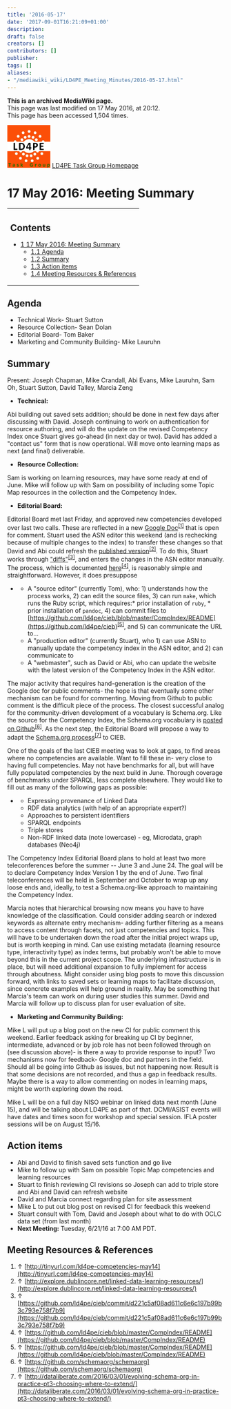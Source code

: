 ```yaml
---
title: '2016-05-17'
date: '2017-09-01T16:21:09+01:00'
description: 
draft: false
creators: []
contributors: []
publisher: 
tags: []
aliases:
- "/mediawiki_wiki/LD4PE_Meeting_Minutes/2016-05-17.html"
---
```


 **This is an archived MediaWiki page.**  
This page was last modified on 17 May 2016, at 20:12.  
This page has been accessed 1,504 times.

[<img alt="LD4PE logo" src="/mediawiki_wiki/images/Ld4pe.png" width="100" height="99">](/mediawiki_wiki/images/Ld4pe.png) [LD4PE Task Group Homepage](/mediawiki_wiki/Pet/ld4pe)

# 17 May 2016: Meeting Summary 
<table id="toc" class="toc">
  <tr>
    <td>
      <div id="toctitle">
        <h2>Contents</h2>
      </div>
      <ul>
        <li class="toclevel-1 tocsection-1">
          <a href="#17_May_2016:_Meeting_Summary"><span class="tocnumber">1</span> <span class="toctext">17 May 2016: Meeting Summary</span></a>
          <ul>
            <li class="toclevel-2 tocsection-2"><a href="#Agenda"><span class="tocnumber">1.1</span> <span class="toctext">Agenda</span></a></li>
            <li class="toclevel-2 tocsection-3"><a href="#Summary"><span class="tocnumber">1.2</span> <span class="toctext">Summary</span></a></li>
            <li class="toclevel-2 tocsection-4"><a href="#Action_items"><span class="tocnumber">1.3</span> <span class="toctext">Action items</span></a></li>
            <li class="toclevel-2 tocsection-5"><a href="#Meeting_Resources_.26_References"><span class="tocnumber">1.4</span> <span class="toctext">Meeting Resources &amp; References</span></a></li>
          </ul>
        </li>
      </ul>
    </td>
  </tr>
</table>


## Agenda 

- Technical Work- Stuart Sutton 
- Resource Collection- Sean Dolan
- Editorial Board- Tom Baker 
- Marketing and Community Building- Mike Lauruhn

## Summary 

Present: Joseph Chapman, Mike Crandall, Abi Evans, Mike Lauruhn, Sam Oh, Stuart Sutton, David Talley, Marcia Zeng

- **Technical:**

Abi building out saved sets addition; should be done in next few days after discussing with David. Joseph continuing to work on authentication for resource authoring, and will do the update on the revised Competency Index once Stuart gives go-ahead (in next day or two). David has added a "contact us" form that is now operational. Will move onto learning maps as next (and final) deliverable.

- **Resource Collection:**

Sam is working on learning resources, may have some ready at end of June. Mike will follow up with Sam on possibility of including some Topic Map resources in the collection and the Competency Index.

- **Editorial Board:**

Editorial Board met last Friday, and approved new competencies developed over last two calls. These are reflected in a new [Google Doc](http://tinyurl.com/ld4pe-competencies-may14)<sup id="cite_ref-0" class="reference"><a href="#cite_note-0">[1]</a></sup> that is open for comment. Stuart used the ASN editor this weekend (and is rechecking because of multiple changes to the index) to transfer these changes so that David and Abi could refresh the [published version](http://explore.dublincore.net/linked-data-learning-resources/)<sup id="cite_ref-1" class="reference"><a href="#cite_note-1">[2]</a></sup>. To do this, Stuart works through ["diffs"](https://github.com/ld4pe/cieb/commit/d221c5af08ad611c6e6c197b99b3c793e758f7b9)<sup id="cite_ref-2" class="reference"><a href="#cite_note-2">[3]</a></sup>, and enters the changes in the ASN editor manually. The process, which is documented [here](https://github.com/ld4pe/cieb/blob/master/CompIndex/README)<sup id="cite_ref-3" class="reference"><a href="#cite_note-3">[4]</a></sup>, is reasonably simple and straightforward. However, it does presuppose

- 
  - A "source editor" (currently Tom), who: 1) understands how the process works, 2) can edit the source files, 3) can run `make`, which runs the Ruby script, which requires:\* prior installation of `ruby`, \* prior installation of `pandoc`, 4) can commit files to [https://github.com/ld4pe/cieb/blob/master/CompIndex/README](https://github.com/ld4pe/cieb)<sup id="cite_ref-4" class="reference"><a href="#cite_note-4">[5]</a></sup>, and 5) can communicate the URL to...
  - A "production editor" (currently Stuart), who 1) can use ASN to manually update the competency index in the ASN editor, and 2) can communicate to
  - A "webmaster", such as David or Abi, who can update the website with the latest version of the Competency Index in the ASN editor.

The major activity that requires hand-generation is the creation of the Google doc for public comments- the hope is that eventually some other mechanism can be found for commenting. Moving from Github to public comment is the difficult piece of the process. The closest successful analog for the community-driven development of a vocabulary is Schema.org. Like the source for the Competency Index, the Schema.org vocabulary is [posted on Github](https://github.com/schemaorg/schemaorg)<sup id="cite_ref-5" class="reference"><a href="#cite_note-5">[6]</a></sup>. As the next step, the Editorial Board will propose a way to adapt the [Schema.org process](http://dataliberate.com/2016/03/01/evolving-schema-org-in-practice-pt3-choosing-where-to-extend/)<sup id="cite_ref-6" class="reference"><a href="#cite_note-6">[7]</a></sup> to CIEB.

One of the goals of the last CIEB meeting was to look at gaps, to find areas where no competencies are available. Want to fill these in- very close to having full competencies. May not have benchmarks for all, but will have fully populated competencies by the next build in June. Thorough coverage of benchmarks under SPARQL, less complete elsewhere. They would like to fill out as many of the following gaps as possible:

- 
  - Expressing provenance of Linked Data
  - RDF data analytics (with help of an appropriate expert?)
  - Approaches to persistent identifiers
  - SPARQL endpoints
  - Triple stores
  - Non-RDF linked data (note lowercase) - eg, Microdata, graph databases (Neo4j)

The Competency Index Editorial Board plans to hold at least two more teleconferences before the summer -- June 3 and June 24. The goal will be to declare Competency Index Version 1 by the end of June. Two final teleconferences will be held in September and October to wrap up any loose ends and, ideally, to test a Schema.org-like approach to maintaining the Competency Index.

Marcia notes that hierarchical browsing now means you have to have knowledge of the classification. Could consider adding search or indexed keywords as alternate entry mechanism- adding further filtering as a means to access content through facets, not just competencies and topics. This will have to be undertaken down the road after the initial project wraps up, but is worth keeping in mind. Can use existing metadata (learning resource type, interactivity type) as index terms, but probably won't be able to move beyond this in the current project scope. The underlying infrastructure is in place, but will need additional expansion to fully implement for access through aboutness. Might consider using blog posts to move this discussion forward, with links to saved sets or learning maps to facilitate discussion, since concrete examples will help ground in reality. May be something that Marcia's team can work on during user studies this summer. David and Marcia will follow up to discuss plan for user evaluation of site.

- **Marketing and Community Building:**

Mike L will put up a blog post on the new CI for public comment this weekend. Earlier feedback asking for breaking up CI by beginner, intermediate, advanced or by job role has not been followed through on (see discussion above)- is there a way to provide response to input? Two mechanisms now for feedback- Google doc and partners in the field. Should all be going into Github as issues, but not happening now. Result is that some decisions are not recorded, and thus a gap in feedback results. Maybe there is a way to allow commenting on nodes in learning maps, might be worth exploring down the road.

Mike L will be on a full day NISO webinar on linked data next month (June 15), and will be talking about LD4PE as part of that. DCMI/ASIST events will have dates and times soon for workshop and special session. IFLA poster sessions will be on August 15/16.

## Action items 

- Abi and David to finish saved sets function and go live
- Mike to follow up with Sam on possible Topic Map competencies and learning resources
- Stuart to finish reviewing CI revisions so Joseph can add to triple store and Abi and David can refresh website
- David and Marcia connect regarding plan for site assessment
- Mike L to put out blog post on revised CI for feedback this weekend
- Stuart consult with Tom, David and Joseph about what to do with OCLC data set (from last month)
- **Next Meeting:** Tuesday, 6/21/16 at 7:00 AM PDT.

## Meeting Resources & References 

1. ↑ [http://tinyurl.com/ld4pe-competencies-may14](http://tinyurl.com/ld4pe-competencies-may14)
2. ↑ [http://explore.dublincore.net/linked-data-learning-resources/](http://explore.dublincore.net/linked-data-learning-resources/)
3. ↑ [https://github.com/ld4pe/cieb/commit/d221c5af08ad611c6e6c197b99b3c793e758f7b9](https://github.com/ld4pe/cieb/commit/d221c5af08ad611c6e6c197b99b3c793e758f7b9)
4. ↑ [https://github.com/ld4pe/cieb/blob/master/CompIndex/README](https://github.com/ld4pe/cieb/blob/master/CompIndex/README)
5. ↑ [https://github.com/ld4pe/cieb/blob/master/CompIndex/README](https://github.com/ld4pe/cieb/blob/master/CompIndex/README)
6. ↑ [https://github.com/schemaorg/schemaorg](https://github.com/schemaorg/schemaorg)
7. ↑ [http://dataliberate.com/2016/03/01/evolving-schema-org-in-practice-pt3-choosing-where-to-extend/](http://dataliberate.com/2016/03/01/evolving-schema-org-in-practice-pt3-choosing-where-to-extend/)

